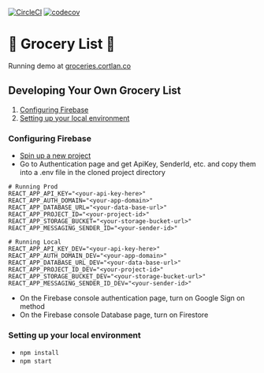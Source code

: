 [![CircleCI](https://circleci.com/gh/cortl/grocery-list-frontend.svg?style=svg)](https://circleci.com/gh/cortl/grocery-list-frontend)
[![codecov](https://codecov.io/gh/cortl/grocery-list-frontend/branch/master/graph/badge.svg)](https://codecov.io/gh/cortl/grocery-list-frontend)

# 🍎 Grocery List  🍞 

Running demo at [groceries.cortlan.co](https://groceries.cortlan.co)

## Developing Your Own Grocery List
1. [Configuring Firebase](#configuring-firebase)
2. [Setting up your local environment](#setting-up-your-local-environment)

### Configuring Firebase
- [Spin up a new project](https://console.firebase.google.com)
- Go to Authentication page and get ApiKey, SenderId, etc. and copy them into a .env file in the cloned project directory

```dotenv
# Running Prod
REACT_APP_API_KEY="<your-api-key-here>"
REACT_APP_AUTH_DOMAIN="<your-app-domain>"
REACT_APP_DATABASE_URL="<your-data-base-url>"
REACT_APP_PROJECT_ID="<your-project-id>"
REACT_APP_STORAGE_BUCKET="<your-storage-bucket-url>"
REACT_APP_MESSAGING_SENDER_ID="<your-sender-id>"

# Running Local
REACT_APP_API_KEY_DEV="<your-api-key-here>"
REACT_APP_AUTH_DOMAIN_DEV="<your-app-domain>"
REACT_APP_DATABASE_URL_DEV="<your-data-base-url>"
REACT_APP_PROJECT_ID_DEV="<your-project-id>"
REACT_APP_STORAGE_BUCKET_DEV="<your-storage-bucket-url>"
REACT_APP_MESSAGING_SENDER_ID_DEV="<your-sender-id>"
```

- On the Firebase console authentication page, turn on Google Sign on method
- On the Firebase console Database page, turn on Firestore

### Setting up your local environment
- `npm install`
- `npm start`
